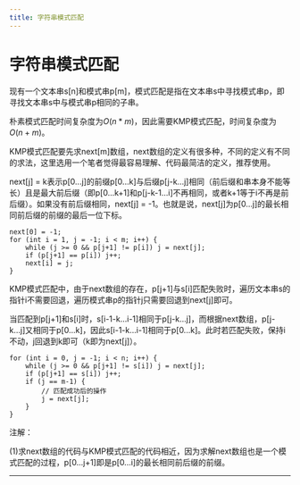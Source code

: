 ```yaml
---
title: 字符串模式匹配
---
```


# 字符串模式匹配

<script type="text/javascript" src="/include/head.js"></script>

现有一个文本串s[n]和模式串p[m]，模式匹配是指在文本串s中寻找模式串p，即寻找文本串s中与模式串p相同的子串。

朴素模式匹配时间复杂度为$O(n*m)$，因此需要KMP模式匹配，时间复杂度为$O(n+m)$。

KMP模式匹配要先求next[m]数组，next数组的定义有很多种，不同的定义有不同的求法，这里选用一个笔者觉得最容易理解、代码最简洁的定义，推荐使用。

next[j] = k表示p[0...j]的前缀p[0...k]与后缀p[j-k...j]相同（前后缀和串本身不能等长）且是最大前后缀（即p[0...k+1]和p[j-k-1...i]不再相同，或者k+1等于i不再是前后缀）。如果没有前后缀相同，next[j] = -1。也就是说，next[j]为p[0...j]的最长相同前后缀的前缀的最后一位下标。

```
next[0] = -1;
for (int i = 1, j = -1; i < m; i++) {
    while (j >= 0 && p[j+1] != p[i]) j = next[j];
    if (p[j+1] == p[i]) j++;
    next[i] = j;
}
```

KMP模式匹配中，由于next数组的存在，p[j+1]与s[i]匹配失败时，遍历文本串s的指针i不需要回退，遍历模式串p的指针j只需要回退到next[j]即可。

当匹配到p[j+1]和s[i]时，s[i-1-k...i-1]相同于p[j-k...j]，而根据next数组，p[j-k...j]又相同于p[0...k]，因此s[i-1-k...i-1]相同于p[0...k]。此时若匹配失败，保持i不动，j回退到k即可（k即为next[j]）。

```
for (int i = 0, j = -1; i < n; i++) {
    while (j >= 0 && p[j+1] != s[i]) j = next[j];
    if (p[j+1] == s[i]) j++;
    if (j == m-1) {
        // 匹配成功后的操作
        j = next[j];
    }
}
```

注解：

(1)求next数组的代码与KMP模式匹配的代码相近，因为求解next数组也是一个模式匹配的过程，p[0...j+1]即是p[0...i]的最长相同前后缀的前缀。

---

<script type="text/javascript" src="/include/tail.js"></script>
